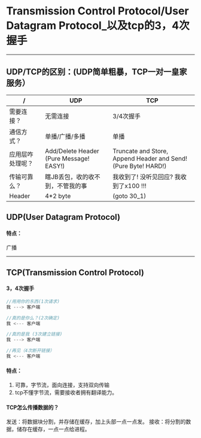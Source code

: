 # Transmission Control Protocol/User Datagram Protocol_以及tcp的3，4次握手
---
## UDP/TCP的区别：(UDP简单粗暴，TCP一对一皇家服务）
 /| UDP | TCP 
--- | --- | --- |
需要连接？ | 无需连接 | 3/4次握手 |
通信方式？ | 单播/广播/多播 | 单播 |
应用层咋处理呢？| Add/Delete Header (Pure Message! EASY!) |Truncate and Store, Append Header and Send! (Pure Byte! HARD!) |
传输可靠么？| 瞎JB丢包，收的收不到，不管我的事| 我收到了! 没听见回应? 我收到了x100 !!!
Header | 4*2 byte | (goto 30_1) |





## UDP(User Datagram Protocol)


#### 特点：
广播





---
## TCP(Transmission Control Protocol)

#### 3，4次握手
```java
//用用你的东西(1次请求)
我 ---> 客户端

//真的是你么？(2次确定)
我 <--- 客户端

//真的是我 (3次建立链接)
我 ---> 客户端

//再见（4次断开链接）
我 <--- 客户端
```
#### 特点：
1. 可靠，字节流，面向连接，支持双向传输
2. tcp不懂字节流，需要接收者拥有翻译能力。

#### TCP怎么传播数据的？
发送：将数据块分割，并存储在缓存，加上头部一点一点发。
接收：将分割的数据，储存在缓存，一点一点给进程。

